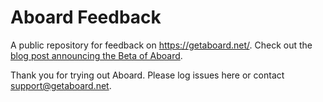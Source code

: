 # Aboard Feedback

A public repository for feedback on https://getaboard.net/. Check out the [blog post announcing the Beta of Aboard](https://haacked.com/archive/2020/04/07/introducing-aboard-beta/).

Thank you for trying out Aboard. Please log issues here or contact support@getaboard.net.
